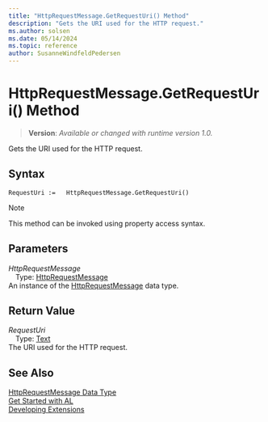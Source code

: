 ```yaml
---
title: "HttpRequestMessage.GetRequestUri() Method"
description: "Gets the URI used for the HTTP request."
ms.author: solsen
ms.date: 05/14/2024
ms.topic: reference
author: SusanneWindfeldPedersen
---
```

[//]: # (START>DO_NOT_EDIT)
[//]: # (IMPORTANT:Do not edit any of the content between here and the END>DO_NOT_EDIT.)
[//]: # (Any modifications should be made in the .xml files in the ModernDev repo.)
# HttpRequestMessage.GetRequestUri() Method
> **Version**: _Available or changed with runtime version 1.0._

Gets the URI used for the HTTP request.


## Syntax
```AL
RequestUri :=   HttpRequestMessage.GetRequestUri()
```
> [!NOTE]
> This method can be invoked using property access syntax.
## Parameters
*HttpRequestMessage*  
&emsp;Type: [HttpRequestMessage](httprequestmessage-data-type.md)  
An instance of the [HttpRequestMessage](httprequestmessage-data-type.md) data type.  

## Return Value
*RequestUri*  
&emsp;Type: [Text](../text/text-data-type.md)  
The URI used for the HTTP request.


[//]: # (IMPORTANT: END>DO_NOT_EDIT)
## See Also
[HttpRequestMessage Data Type](httprequestmessage-data-type.md)  
[Get Started with AL](../../devenv-get-started.md)  
[Developing Extensions](../../devenv-dev-overview.md)